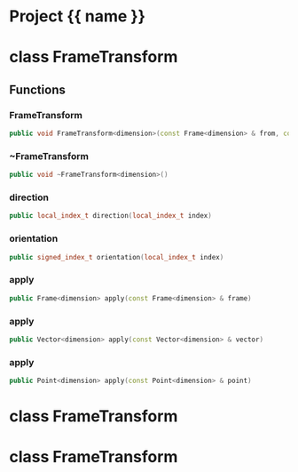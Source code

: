 <script setup>
import {useRoute} from 'vitepress'
const {path} = useRoute()
const tokens = path.split('/')
const words = tokens[2].split('-');
for (let i = 0; i < words.length; i++) {
    words[i] = words[i].charAt(0).toUpperCase() + words[i].slice(1);
    words[i] = words[i].replace('geode', 'Geode')
}
const name = words.join('-');
</script>
# Project {{ name }}

# class FrameTransform


## Functions

### FrameTransform

```cpp
public void FrameTransform<dimension>(const Frame<dimension> & from, const Frame<dimension> & to)
```


### ~FrameTransform

```cpp
public void ~FrameTransform<dimension>()
```


### direction

```cpp
public local_index_t direction(local_index_t index)
```


### orientation

```cpp
public signed_index_t orientation(local_index_t index)
```


### apply

```cpp
public Frame<dimension> apply(const Frame<dimension> & frame)
```


### apply

```cpp
public Vector<dimension> apply(const Vector<dimension> & vector)
```


### apply

```cpp
public Point<dimension> apply(const Point<dimension> & point)
```




# class FrameTransform

# class FrameTransform

